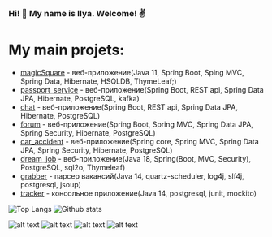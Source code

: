 ### Hi! 👋 My name is Ilya. Welcome! ✌️

# My main projets:

* [magicSquare](https://github.com/ferveks3509/magicSquare) - веб-приложение(Java 11, Spring Boot, Sping MVC, Spring Data, Hibernate, HSQLDB, ThymeLeaf;)
* [passport_service](https://github.com/ferveks3509/passport) - веб-приложение(Spring Boot, REST api, Spring Data JPA, Hibernate, PostgreSQL, kafka)
* [chat](https://github.com/ferveks3509/chat) - веб-приложение(Spring Boot, REST api, Spring Data JPA, Hibernate, PostgreSQL)
* [forum](https://github.com/ferveks3509/job4j_forum) - веб-приложение(Spring Boot, Spring MVC, Spring Data JPA, Spring Security, Hibernate, PostgreSQL)
* [car_accident](https://github.com/ferveks3509/car_accident) - веб-приложение(Spring core, Spring MVC, Spring Data JPA, Spring Security, Hibernate, PostgreSQL)
* [dream_job](https://github.com/ferveks3509/dreamjob) - веб-приложение(Java 18, Spring(Boot, MVC, Security), PostgreSQL, sql2o, Thymeleaf)
* [grabber](https://github.com/ferveks3509/job4j_grabber) - парсер вакансий(Java 14, quartz-scheduler, log4j, slf4j, postgresql, jsoup)
* [tracker](https://github.com/ferveks3509/job4j_tracker) - консольное приложение(Java 14, postgresql, junit, mockito)

![Top Langs](https://github-readme-stats.vercel.app/api/top-langs/?username=ferveks3509&layout=compact)
![Github stats](https://github-readme-stats.vercel.app/api?username=ferveks3509&hide=stars,prs,issues,contribs)

![alt text](https://img.shields.io/badge/java-%3E%3D8-orange)
![alt text](https://img.shields.io/badge/maven-3-orange)
![alt text](https://img.shields.io/badge/PostgresSQL-%3E%3D9-orange)
![alt text](https://img.shields.io/badge/Junit-5-orange)
